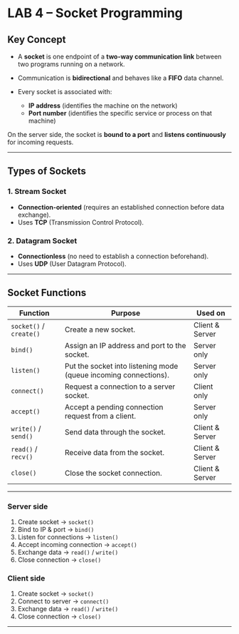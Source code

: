 # **LAB 4 – Socket Programming**

## **Key Concept**

* A **socket** is one endpoint of a **two-way communication link** between two programs running on a network.
* Communication is **bidirectional** and behaves like a **FIFO** data channel.
* Every socket is associated with:

  * **IP address** (identifies the machine on the network)
  * **Port number** (identifies the specific service or process on that machine)

On the server side, the socket is **bound to a port** and **listens continuously** for incoming requests.

---

## **Types of Sockets**

### 1. **Stream Socket**

* **Connection-oriented** (requires an established connection before data exchange).
* Uses **TCP** (Transmission Control Protocol).

### 2. **Datagram Socket**

* **Connectionless** (no need to establish a connection beforehand).
* Uses **UDP** (User Datagram Protocol).

---

## **Socket Functions**

| Function                | Purpose                                                          | Used on         |
| ----------------------- | ---------------------------------------------------------------- | --------------- |
| `socket()` / `create()` | Create a new socket.                                             | Client & Server |
| `bind()`                | Assign an IP address and port to the socket.                     | Server only     |
| `listen()`              | Put the socket into listening mode (queue incoming connections). | Server only     |
| `connect()`             | Request a connection to a server socket.                         | Client only     |
| `accept()`              | Accept a pending connection request from a client.               | Server only     |
| `write()` / `send()`    | Send data through the socket.                                    | Client & Server |
| `read()` / `recv()`     | Receive data from the socket.                                    | Client & Server |
| `close()`               | Close the socket connection.                                     | Client & Server |

---


### **Server side**

1. Create socket → `socket()`
2. Bind to IP & port → `bind()`
3. Listen for connections → `listen()`
4. Accept incoming connection → `accept()`
5. Exchange data → `read()` / `write()`
6. Close connection → `close()`

### **Client side**

1. Create socket → `socket()`
2. Connect to server → `connect()`
3. Exchange data → `read()` / `write()`
4. Close connection → `close()`

---

